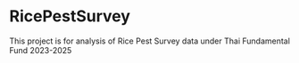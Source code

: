 # RicePestSurvey
This project is for analysis of Rice Pest Survey data under Thai Fundamental Fund 2023-2025
